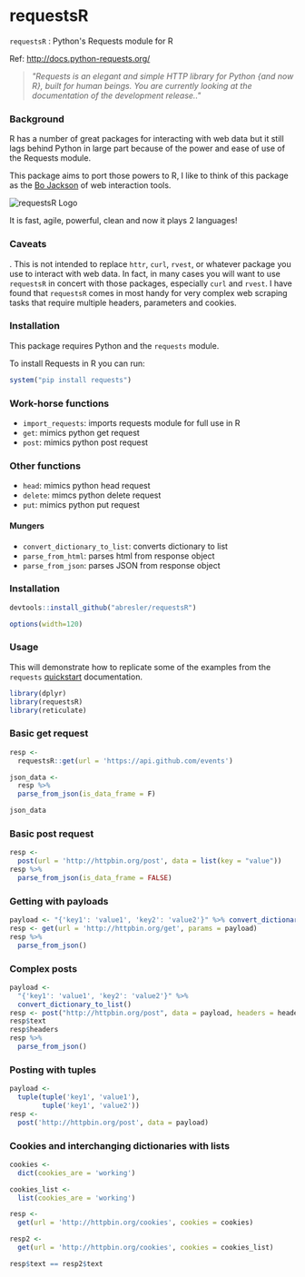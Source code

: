 requestsR
================

`requestsR` : Python's Requests module for R

Ref: <http://docs.python-requests.org/>

> *"Requests is an elegant and simple HTTP library for Python {and now R}, built for human beings. You are currently looking at the documentation of the development release.."*

### Background

R has a number of great packages for interacting with web data but it still lags behind Python in large part because of the power and ease of use of the Requests module.

This package aims to port those powers to R, I like to think of this package as the [Bo Jackson](https://en.wikipedia.org/wiki/Bo_Jackson) of web interaction tools.

![requestsR Logo](http://asbcllc.com/r_packages/requestsR/logo/reqestsRLogo.png)

It is fast, agile, powerful, clean and now it plays 2 languages!

### Caveats

. This is not intended to replace `httr`, `curl`, `rvest`, or whatever package you use to interact with web data. In fact, in many cases you will want to use `requestsR` in concert with those packages, especially `curl` and `rvest`. I have found that `requestsR` comes in most handy for very complex web scraping tasks that require multiple headers, parameters and cookies.

### Installation

This package requires Python and the `requests` module.

To install Requests in R you can run:

``` r
system("pip install requests")
```

### Work-horse functions

-   `import_requests`: imports requests module for full use in R
-   `get`: mimics python get request
-   `post`: mimics python post request

### Other functions

-   `head`: mimics python head request
-   `delete`: mimcs python delete request
-   `put`: mimics python put request

#### Mungers

-   `convert_dictionary_to_list`: converts dictionary to list
-   `parse_from_html`: parses html from response object
-   `parse_from_json`: parses JSON from response object

### Installation

``` r
devtools::install_github("abresler/requestsR")
```

``` r
options(width=120)
```

### Usage

This will demonstrate how to replicate some of the examples from the `requests` [quickstart](http://docs.python-requests.org/en/master/user/quickstart/) documentation.

``` r
library(dplyr)
library(requestsR)
library(reticulate)
```

### Basic get request

``` r
resp <-
  requestsR::get(url = 'https://api.github.com/events')

json_data <-
  resp %>%
  parse_from_json(is_data_frame = F)

json_data
```

### Basic post request

``` r
resp <- 
  post(url = 'http://httpbin.org/post', data = list(key = "value"))
resp %>% 
  parse_from_json(is_data_frame = FALSE)
```

### Getting with payloads

``` r
payload <- "{'key1': 'value1', 'key2': 'value2'}" %>% convert_dictionary_to_list()
resp <- get(url = 'http://httpbin.org/get', params = payload)
resp %>% 
  parse_from_json()
```

### Complex posts

``` r
payload <-
  "{'key1': 'value1', 'key2': 'value2'}" %>%
  convert_dictionary_to_list()
resp <- post("http://httpbin.org/post", data = payload, headers = headers)
resp$text
resp$headers
resp %>%
  parse_from_json()
```

### Posting with tuples

``` r
payload <-
  tuple(tuple('key1', 'value1'),
        tuple('key1', 'value2'))
resp <- 
  post('http://httpbin.org/post', data = payload)
```

### Cookies and interchanging dictionaries with lists

``` r
cookies <-
  dict(cookies_are = 'working')

cookies_list <-
  list(cookies_are = 'working')

resp <-
  get(url = 'http://httpbin.org/cookies', cookies = cookies)

resp2 <-
  get(url = 'http://httpbin.org/cookies', cookies = cookies_list)

resp$text == resp2$text
```

